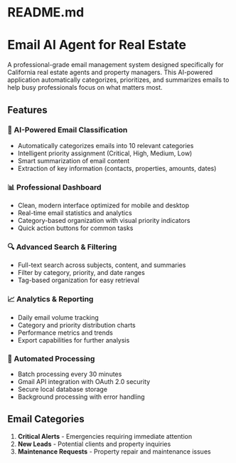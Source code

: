 # README.md
# Email AI Agent for Real Estate

A professional-grade email management system designed specifically for California real estate agents and property managers. This AI-powered application automatically categorizes, prioritizes, and summarizes emails to help busy professionals focus on what matters most.

## Features

### 🤖 AI-Powered Email Classification
- Automatically categorizes emails into 10 relevant categories
- Intelligent priority assignment (Critical, High, Medium, Low)
- Smart summarization of email content
- Extraction of key information (contacts, properties, amounts, dates)

### 📊 Professional Dashboard
- Clean, modern interface optimized for mobile and desktop
- Real-time email statistics and analytics
- Category-based organization with visual priority indicators
- Quick action buttons for common tasks

### 🔍 Advanced Search & Filtering
- Full-text search across subjects, content, and summaries
- Filter by category, priority, and date ranges
- Tag-based organization for easy retrieval

### 📈 Analytics & Reporting
- Daily email volume tracking
- Category and priority distribution charts
- Performance metrics and trends
- Export capabilities for further analysis

### 🔄 Automated Processing
- Batch processing every 30 minutes
- Gmail API integration with OAuth 2.0 security
- Secure local database storage
- Background processing with error handling

## Email Categories

1. **Critical Alerts** - Emergencies requiring immediate attention
2. **New Leads** - Potential clients and property inquiries
3. **Maintenance Requests** - Property repair and maintenance issues
